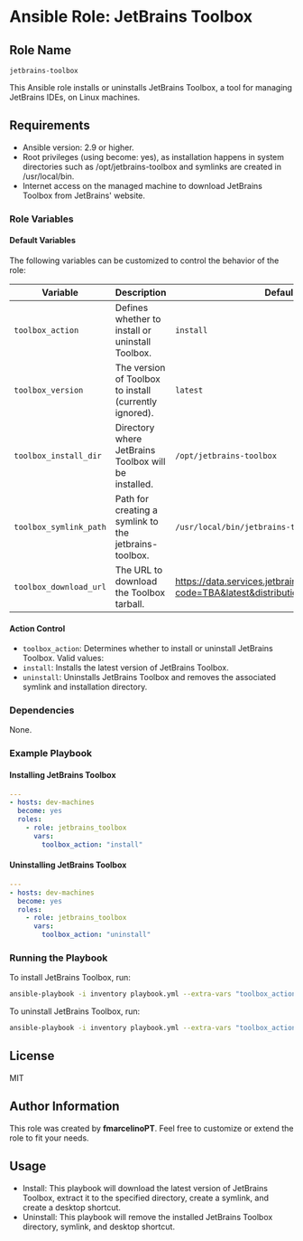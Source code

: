 # Ansible Role: JetBrains Toolbox

## Role Name

`jetbrains-toolbox`

This Ansible role installs or uninstalls JetBrains Toolbox, a tool for managing JetBrains IDEs, on Linux machines.

## Requirements

- Ansible version: 2.9 or higher.
- Root privileges (using become: yes), as installation happens in system directories such as /opt/jetbrains-toolbox and symlinks are created in /usr/local/bin.
- Internet access on the managed machine to download JetBrains Toolbox from JetBrains' website.

### Role Variables

#### Default Variables

The following variables can be customized to control the behavior of the role:

|        Variable        | Description                                            | Default Value                                                                              |
| ---------------------- | ------------------------------------------------------ | ------------------------------------------------------------------------------------------ |
| `toolbox_action`       | Defines whether to install or uninstall Toolbox.       | `install`                                                                                  |
| `toolbox_version`      | The version of Toolbox to install (currently ignored). | `latest`                                                                                   |
| `toolbox_install_dir`  | Directory where JetBrains Toolbox will be installed.   | `/opt/jetbrains-toolbox`                                                                   |
| `toolbox_symlink_path` | Path for creating a symlink to the jetbrains-toolbox.  | `/usr/local/bin/jetbrains-toolbox`                                                         |
| `toolbox_download_url` | The URL to download the Toolbox tarball.               | <https://data.services.jetbrains.com/products/download?code=TBA&latest&distribution=linux> |

#### Action Control

- `toolbox_action`: Determines whether to install or uninstall JetBrains Toolbox. Valid values:
- `install`: Installs the latest version of JetBrains Toolbox.
- `uninstall`: Uninstalls JetBrains Toolbox and removes the associated symlink and installation directory.

### Dependencies

None.

### Example Playbook

#### Installing JetBrains Toolbox

```yaml
---
- hosts: dev-machines
  become: yes
  roles:
    - role: jetbrains_toolbox
      vars:
        toolbox_action: "install"
```

#### Uninstalling JetBrains Toolbox

```yaml
---
- hosts: dev-machines
  become: yes
  roles:
    - role: jetbrains_toolbox
      vars:
        toolbox_action: "uninstall"
```

### Running the Playbook

To install JetBrains Toolbox, run:

```bash
ansible-playbook -i inventory playbook.yml --extra-vars "toolbox_action=install"
```

To uninstall JetBrains Toolbox, run:

```bash
ansible-playbook -i inventory playbook.yml --extra-vars "toolbox_action=uninstall"
```

## License

MIT

## Author Information

This role was created by **fmarcelinoPT**. Feel free to customize or extend the role to fit your needs.

## Usage

- Install: This playbook will download the latest version of JetBrains Toolbox, extract it to the specified directory, create a symlink, and create a desktop shortcut.
- Uninstall: This playbook will remove the installed JetBrains Toolbox directory, symlink, and desktop shortcut.
